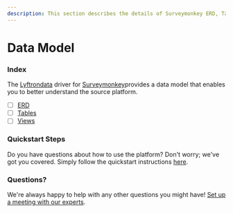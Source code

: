 ```yaml
---
description: This section describes the details of Surveymonkey ERD, Tables, and Views.
---
```


# Data Model

### Index

The  [Lyftrondata](https://www.lyftrondata.com/) driver for [Surveymonkey](https://www.lyftrondata.com/integration/marketing-analytics/survey-monkey/)provides a data model that enables you to better understand the source platform.

* [ ] [ERD](../../../marketing-analytics/surveymonkey/data-model/erd.md)
* [ ] [Tables](../../../marketing-analytics/surveymonkey/data-model/tables.md)
* [ ] [Views](../../../marketing-analytics/surveymonkey/data-model/views.md)

### Quickstart Steps

Do you have questions about how to use the platform? Don't worry; we've got you covered. Simply follow the quickstart instructions [here](../../../marketing-analytics/surveymonkey/quickstart-steps.md).

### Questions? <a href="#questions" id="questions"></a>

We're always happy to help with any other questions you might have! [Set up a meeting with our experts](https://www.lyftrondata.com/book-a-meeting/).

